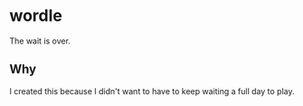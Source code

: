 # wordle
The wait is over.

## Why
I created this because I didn't want to have to keep waiting a full day to play.
